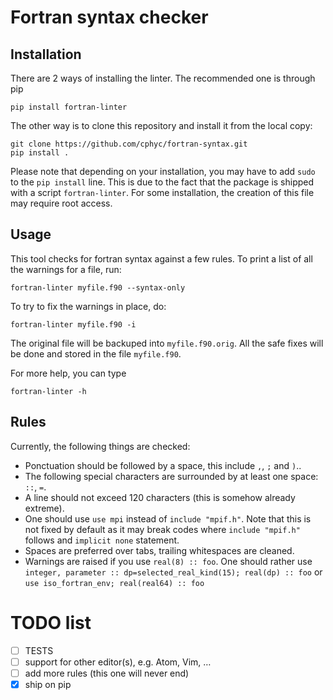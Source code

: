# Fortran syntax checker

## Installation

There are 2 ways of installing the linter. The recommended one is through pip

	pip install fortran-linter

The other way is to clone this repository and install it from the local copy:

	git clone https://github.com/cphyc/fortran-syntax.git
	pip install .

Please note that depending on your installation, you may have to add `sudo` to the `pip install` line. This is due to the fact that the package is shipped with a script `fortran-linter`. For some installation, the creation of this file may require root access.

## Usage

This tool checks for fortran syntax against a few rules. To print a list of all the warnings for a file, run:

    fortran-linter myfile.f90 --syntax-only

To try to fix the warnings in place, do:

    fortran-linter myfile.f90 -i

The original file will be backuped into `myfile.f90.orig`. All the safe fixes will be done and stored in the file `myfile.f90`.

For more help, you can type

	fortran-linter -h

## Rules

Currently, the following things are checked:
  * Ponctuation should be followed by a space, this include `,`, `;` and `)`..
  * The following special characters are surrounded by at least one space: `::`, `=`.
  * A line should not exceed 120 characters (this is somehow already extreme).
  * One should use `use mpi` instead of `include "mpif.h"`. Note that this is not fixed by default as it may break codes where `include "mpif.h"` follows and `implicit none` statement.
  * Spaces are preferred over tabs, trailing whitespaces are cleaned.
  * Warnings are raised if you use `real(8) :: foo`. One should rather use `integer, parameter :: dp=selected_real_kind(15); real(dp) :: foo` or `use iso_fortran_env; real(real64) :: foo`

# TODO list

 * [ ] TESTS
 * [ ] support for other editor(s), e.g. Atom, Vim, …
 * [ ] add more rules (this one will never end)
 * [x] ship on pip
